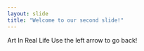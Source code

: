 ```yaml
---
layout: slide
title: "Welcome to our second slide!"
---
```

Art In Real Life
Use the left arrow to go back!
